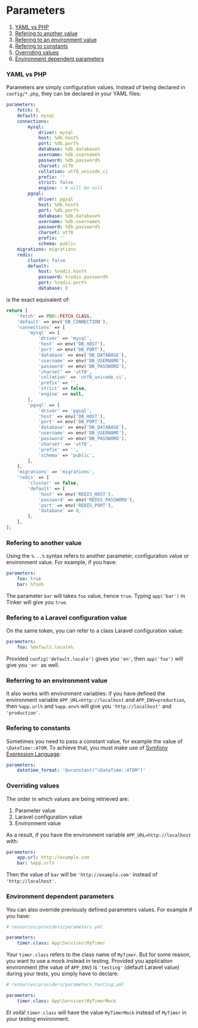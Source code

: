 # Parameters

1. [YAML vs PHP](parameters.md#yaml-vs-php)
1. [Refering to another value](#refering-to-another-value)
1. [Refering to an environment value](#refering-to-an-environment-value)
1. [Refering to constants](#refering-to-constants)
1. [Overriding values](#overriding-values)
1. [Environment dependent parameters](#environment-dependent-parameters)

### YAML vs PHP

Parameters are simply configuration values. Instead of being declared in
`config/*.php`, they can be declared in your YAML files:

```yaml
parameters:
    fetch: 8,
    default: mysql
    connections:
        mysql:
            driver: mysql
            host: %db.host%
            port: %db.port%
            database: %db.database%
            username: %db.username%
            password: %db.password%
            charset: utf8
            collation: utf8_unicode_ci
            prefix: ''
            strict: false
            engine: ~ # will be null
        pgsql:
            driver: pgsql
            host: %db.host%
            port: %db.port%
            database: %db.database%
            username: %db.username%
            password: %db.password%
            charset: utf8
            prefix: ''
            schema: public
    migrations: migrations
    redis:
        cluster: false
        default:
            host: %redis.host%
            password: %redis.password%
            port: %redis.port%
            database: 0
```

is the exact equivalent of:

```php
return [
    'fetch' => PDO::FETCH_CLASS,
    'default' => env('DB_CONNECTION'),
    'connections' => [
        'mysql' => [
            'driver' => 'mysql',
            'host' => env('DB_HOST'),
            'port' => env('DB_PORT'),
            'database' => env('DB_DATABASE'),
            'username' => env('DB_USERNAME'),
            'password' => env('DB_PASSWORD'),
            'charset' => 'utf8',
            'collation' => 'utf8_unicode_ci',
            'prefix' => '',
            'strict' => false,
            'engine' => null,
        ],
        'pgsql' => [
            'driver' => 'pgsql',
            'host' => env('DB_HOST'),
            'port' => env('DB_PORT'),
            'database' => env('DB_DATABASE'),
            'username' => env('DB_USERNAME'),
            'password' => env('DB_PASSWORD'),
            'charset' => 'utf8',
            'prefix' => '',
            'schema' => 'public',
        ],
    ],
    'migrations' => 'migrations',
    'redis' => [
        'cluster' => false,
        'default' => [
            'host' => env('REDIS_HOST'),
            'password' => env('REDIS_PASSWORD'),
            'port' => env('REDIS_PORT'),
            'database' => 0,
        ],
    ],
];
```

### Refering to another value

Using the `%...%` syntax refers to another parameter, configuration value or
environment value. For example, if you have:

```yaml
parameters:
    foo: true
    bar: %foo%
```

The parameter `bar` will takes `foo` value, hence `true`. Typing `app('bar')`
in Tinker will give you `true`.

### Refering to a Laravel configuration value

On the same token, you can refer to a class Laravel configuration value:

```yaml
parameters:
    foo: %default.locale%
```

Provided `config('default.locale')` gives you `'en'`, then `app('foo')` will give
you `'en'` as well.

### Referring to an environment value

It also works with environment variables: if you have defined the environment
variable `APP_URL=http://localhost` and `APP_ENV=production`, then `%app.url%`
and `%app.env%` will give you `'http://localhost'` and `'production'`.

### Refering to constants

Sometimes you need to pass a constant value, for example the value of `\DateTime::ATOM`. To achieve that, you must make
use of [Symfony Expression Language](http://symfony.com/doc/current/components/expression_language/index.html):

```yaml
parameters:
    datetime_format: '@=constant("\DateTime::ATOM")'
```

### Overriding values

The order in which values are being retrieved are:

1. Parameter value
2. Laravel configuration value
3. Environment value

As a result, if you have the environment variable `APP_URL=http://localhost`
with:

```yaml
parameters:
    app.url: http://example.com
    bar: %app.url%
```

Then the value of `bar` will be `'http://example.com'` instead of
`'http://localhost'`.

### Environment dependent parameters

You can also override previously defined parameters values. For example if you
have:

```yaml
# resources/providers/parameters.yml

parameters:
    timer.class: App\Services\MyTimer
```

Your `timer.class` refers to the class name of `MyTimer`. But for some reason,
you want to use a mock instead in testing. Provided you application environment
(the value of `APP_ENV`) is `'testing'` (default Laravel value) during your
tests, you simply have to declare:

```yaml
# resources/providers/parameters_testing.yml

parameters:
    timer.class: App\Services\MyTimerMock
```

Et voilà! `timer.class` will have the value `MyTimerMock` instead of `MyTimer`
in your testing environment.
